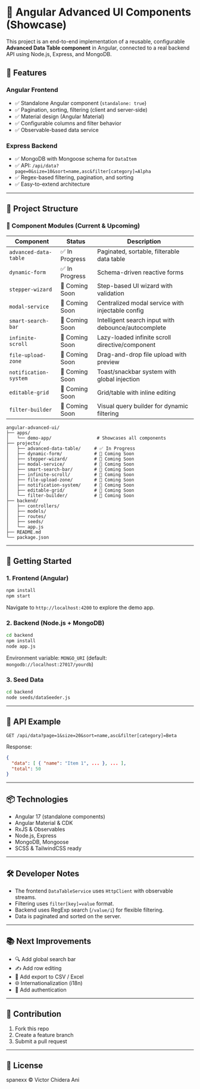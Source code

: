 # 🧱 Angular Advanced UI Components (Showcase)

This project is an end-to-end implementation of a reusable, configurable **Advanced Data Table component** in Angular, connected to a real backend API using Node.js, Express, and MongoDB.

## 🔧 Features

### Angular Frontend

* ✅ Standalone Angular component (`standalone: true`)
* ✅ Pagination, sorting, filtering (client and server-side)
* ✅ Material design (Angular Material)
* ✅ Configurable columns and filter behavior
* ✅ Observable-based data service

### Express Backend

* ✅ MongoDB with Mongoose schema for `DataItem`
* ✅ API: `/api/data?page=0&size=10&sort=name,asc&filter[category]=Alpha`
* ✅ Regex-based filtering, pagination, and sorting
* ✅ Easy-to-extend architecture

---

## 📁 Project Structure

### 🧩 Component Modules (Current & Upcoming)

| Component             | Status         | Description                                         |
| --------------------- | -------------- | --------------------------------------------------- |
| `advanced-data-table` | ✅ In Progress    | Paginated, sortable, filterable data table          |
| `dynamic-form`        | ✅ In Progress  | Schema-driven reactive forms                        |
| `stepper-wizard`      | 🚧 Coming Soon | Step-based UI wizard with validation                |
| `modal-service`       | 🚧 Coming Soon | Centralized modal service with injectable config    |
| `smart-search-bar`    | 🚧 Coming Soon | Intelligent search input with debounce/autocomplete |
| `infinite-scroll`     | 🚧 Coming Soon | Lazy-loaded infinite scroll directive/component     |
| `file-upload-zone`    | 🚧 Coming Soon | Drag-and-drop file upload with preview              |
| `notification-system` | 🚧 Coming Soon | Toast/snackbar system with global injection         |
| `editable-grid`       | 🚧 Coming Soon | Grid/table with inline editing                      |
| `filter-builder`      | 🚧 Coming Soon | Visual query builder for dynamic filtering          |

```
angular-advanced-ui/
├── apps/
│   └── demo-app/                 # Showcases all components
├── projects/
│   ├── advanced-data-table/     # ✅ In Progress
│   ├── dynamic-form/            # 🚧 Coming Soon
│   ├── stepper-wizard/          # 🚧 Coming Soon
│   ├── modal-service/           # 🚧 Coming Soon
│   ├── smart-search-bar/        # 🚧 Coming Soon
│   ├── infinite-scroll/         # 🚧 Coming Soon
│   ├── file-upload-zone/        # 🚧 Coming Soon
│   ├── notification-system/     # 🚧 Coming Soon
│   ├── editable-grid/           # 🚧 Coming Soon
│   └── filter-builder/          # 🚧 Coming Soon
├── backend/
│   ├── controllers/
│   ├── models/
│   ├── routes/
│   ├── seeds/
│   └── app.js
├── README.md
└── package.json
```

---

## 🚀 Getting Started

### 1. Frontend (Angular)

```bash
npm install
npm start
```

Navigate to `http://localhost:4200` to explore the demo app.

### 2. Backend (Node.js + MongoDB)

```bash
cd backend
npm install
node app.js
```

Environment variable: `MONGO_URI` (default: `mongodb://localhost:27017/yourdb`)

### 3. Seed Data

```bash
cd backend
node seeds/dataSeeder.js
```

---

## 🧪 API Example

```http
GET /api/data?page=1&size=20&sort=name,asc&filter[category]=Beta
```

Response:

```json
{
  "data": [ { "name": "Item 1", ... }, ... ],
  "total": 50
}
```

---

## 📦 Technologies

* Angular 17 (standalone components)
* Angular Material & CDK
* RxJS & Observables
* Node.js, Express
* MongoDB, Mongoose
* SCSS & TailwindCSS ready

---

## 🛠️ Developer Notes

* The frontend `DataTableService` uses `HttpClient` with observable streams.
* Filtering uses `filter[key]=value` format.
* Backend uses RegExp search (`/value/i`) for flexible filtering.
* Data is paginated and sorted on the server.

---

## 📚 Next Improvements

* 🔍 Add global search bar
* ✍️ Add row editing
* 🧩 Add export to CSV / Excel
* 🌐 Internationalization (i18n)
* 🔐 Add authentication

---

## 🤝 Contribution

1. Fork this repo
2. Create a feature branch
3. Submit a pull request

---

## 📄 License

spanexx © Victor Chidera Ani
